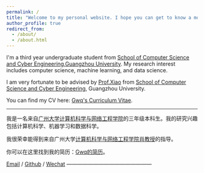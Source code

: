 ```yaml
---
permalink: /
title: "Welcome to my personal website. I hope you can get to know a more comprehensive version of me here!"
author_profile: true
redirect_from: 
  - /about/
  - /about.html
---
```


I'm a third year undergraduate student from [School of Computer Science and Cyber Engineering](https://jsj.gzhu.edu.cn/),[Guangzhou University](https://www.gzhu.edu.cn/). My research interest includes computer science, machine learning, and data science.

I am very fortunate to be advised by [Prof.Xiao](https://jsj.gzhu.edu.cn/info/1842/3751.htm) from [School of Computer Science and Cyber Engineering](https://jsj.gzhu.edu.cn/), Guangzhou University.

You can find my CV here: [Gwq's Curriculum Vitae](../assets/Curriculum_Vitae.pdf).

---

我是一名来自[广州大学](https://www.gzhu.edu.cn/)[计算机科学与网络工程学院](https://jsj.gzhu.edu.cn/)的三年级本科生。我的研究兴趣包括计算机科学、机器学习和数据科学。

我很荣幸能得到来自广州大学[计算机科学与网络工程学院](https://jsj.gzhu.edu.cn/)[肖教授](https://jsj.gzhu.edu.cn/info/1842/3751.htm)的指导。

你可以在这里找到我的简历：[Gwq的简历](../assets/Curriculum_Vitae.pdf)。

[Email](gwqee@e.gzhu.edu.cn) / [Github](https://github.com/ChatGwq) / [Wechat](../images/wechat.png) 
————————————————

